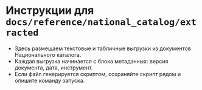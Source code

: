 # Инструкции для `docs/reference/national_catalog/extracted`

- Здесь размещаем текстовые и табличные выгрузки из документов Национального каталога.
- Каждая выгрузка начинается с блока метаданных: версия документа, дата, инструмент.
- Если файл генерируется скриптом, сохраняйте скрипт рядом и опишите команду запуска.
